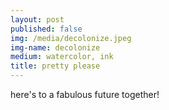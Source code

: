 ```yaml
---
layout: post
published: false
img: /media/decolonize.jpeg
img-name: decolonize
medium: watercolor, ink
title: pretty please
--- 
```



here's to a fabulous future together!
